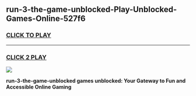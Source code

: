 
## run-3-the-game-unblocked-Play-Unblocked-Games-Online-527f6
<h3>
<a href="https://premium76.site?title=run-3-the-game-unblocked&ref=25A">CLICK TO PLAY</a></h3>
<hr>

<h3>
<a href="https://premium76.site?title=run-3-the-game-unblocked&ref=25A">CLICK 2 PLAY</a>
  
</h3>

<a href="https://premium76.site?title=run-3-the-game-unblocked&ref=25A"><img src="https://clearcache.store/games.png"></a>


**run-3-the-game-unblocked games unblocked: Your Gateway to Fun and Accessible Online Gaming**
